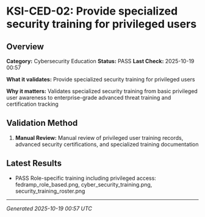 # KSI-CED-02: Provide specialized security training for privileged users

## Overview

**Category:** Cybersecurity Education
**Status:** PASS
**Last Check:** 2025-10-19 00:57

**What it validates:** Provide specialized security training for privileged users

**Why it matters:** Validates specialized security training from basic privileged user awareness to enterprise-grade advanced threat training and certification tracking

## Validation Method

1. **Manual Review:** Manual review of privileged user training records, advanced security certifications, and specialized training documentation

## Latest Results

- PASS Role-specific training including privileged access: fedramp_role_based.png, cyber_security_training.png, security_training_roster.png

---
*Generated 2025-10-19 00:57 UTC*